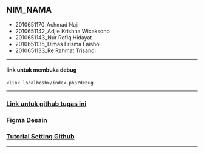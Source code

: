 ## NIM_NAMA

- 2010651170_Achmad Naji
- 2010651142_Adjie Krishna Wicaksono
- 2010651143_Nur Rofiq Hidayat
- 2010651135_Dimas Erisma Faishol
- 2010651133_Re Rahmat Trisandi

---

#### link untuk membuka debug

`<link localhosh>/index.php?debug`

---

### [Link untuk github tugas ini](https://github.com/IndoproGMR/tugas_ai_20106511xx)

### [Figma Desain](https://www.figma.com/file/haX1Ol6IdQn4rTor4lVl03/Untitled?node-id=0%3A1&t=jf88yHlWLlsJEmN5-1)

### [Tutorial Setting Github](https://github.com/IndoproGMR/tes_pull-push_req)

---

